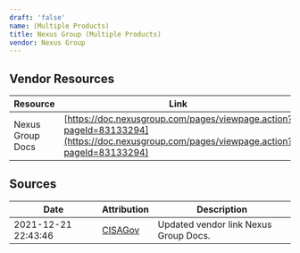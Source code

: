 ```yaml
---
draft: 'false'
name: (Multiple Products)
title: Nexus Group (Multiple Products)
vendor: Nexus Group
---
```


## Vendor Resources
| Resource | Link |
| --- | --- |
| Nexus Group Docs | [https://doc.nexusgroup.com/pages/viewpage.action?pageId=83133294](https://doc.nexusgroup.com/pages/viewpage.action?pageId=83133294) |



## Sources
| Date | Attribution | Description |
| --- | --- | --- |
| 2021-12-21 22:43:46 | [CISAGov](https://raw.githubusercontent.com/cisagov/log4j-affected-db/develop/README.md) | Updated vendor link Nexus Group Docs.  |
